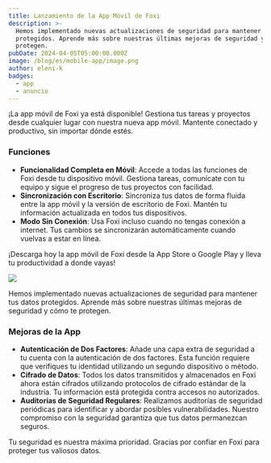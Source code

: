 ```yaml
---
title: Lanzamiento de la App Móvil de Foxi
description: >-
  Hemos implementado nuevas actualizaciones de seguridad para mantener tus datos
  protegidos. Aprende más sobre nuestras últimas mejoras de seguridad y cómo te
  protegen.
pubDate: 2024-04-05T05:00:00.000Z
image: /blog/es/mobile-app/image.png
author: eleni-k
badges:
  - app
  - anuncio
---
```

¡La app móvil de Foxi ya está disponible! Gestiona tus tareas y proyectos desde cualquier lugar con nuestra nueva app móvil. Mantente conectado y productivo, sin importar dónde estés.

### Funciones

- **Funcionalidad Completa en Móvil**: Accede a todas las funciones de Foxi desde tu dispositivo móvil. Gestiona tareas, comunícate con tu equipo y sigue el progreso de tus proyectos con facilidad.
- **Sincronización con Escritorio**: Sincroniza tus datos de forma fluida entre la app móvil y la versión de escritorio de Foxi. Mantén tu información actualizada en todos tus dispositivos.
- **Modo Sin Conexión**: Usa Foxi incluso cuando no tengas conexión a internet. Tus cambios se sincronizarán automáticamente cuando vuelvas a estar en línea.

¡Descarga hoy la app móvil de Foxi desde la App Store o Google Play y lleva tu productividad a donde vayas!

![](/blog/es/mobile-app/post-02.png)

Hemos implementado nuevas actualizaciones de seguridad para mantener tus datos protegidos. Aprende más sobre nuestras últimas mejoras de seguridad y cómo te protegen.

### Mejoras de la App

- **Autenticación de Dos Factores**: Añade una capa extra de seguridad a tu cuenta con la autenticación de dos factores. Esta función requiere que verifiques tu identidad utilizando un segundo dispositivo o método.
- **Cifrado de Datos**: Todos los datos transmitidos y almacenados en Foxi ahora están cifrados utilizando protocolos de cifrado estándar de la industria. Tu información está protegida contra accesos no autorizados.
- **Auditorías de Seguridad Regulares**: Realizamos auditorías de seguridad periódicas para identificar y abordar posibles vulnerabilidades. Nuestro compromiso con la seguridad garantiza que tus datos permanezcan seguros.

Tu seguridad es nuestra máxima prioridad. Gracias por confiar en Foxi para proteger tus valiosos datos.
